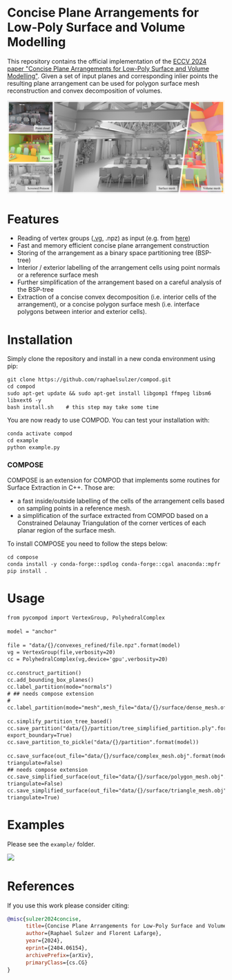 # Concise Plane Arrangements for Low-Poly Surface and Volume Modelling

[//]: # (One GIF of rotating bunny. Start with point cloud, detect polygons, insert polygon one by one in complex, extract decomposition, )
[//]: # (make it explode, put it back together and show concise surface. )


This repository contains the official implementation of the [ECCV 2024 paper "Concise Plane Arrangements for Low-Poly Surface and Volume Modelling"](https://arxiv.org/abs/2404.06154).
Given a set of input planes and corresponding inlier points the resulting plane arrangement can be used for polygon surface mesh reconstruction and convex decomposition of volumes. 

<p float="center">
  <img style="width:800px;" src="./media/teaser.jpg">
</p>

# Features

- Reading of vertex groups ([.vg](https://abspy.readthedocs.io/en/latest/vertexgroup.html), .npz) as input (e.g. from [here](https://github.com/raphaelsulzer/psdr/tree/main))
- Fast and memory efficient concise plane arrangement construction
- Storing of the arrangement as a binary space partitioning tree (BSP-tree)
- Interior / exterior labelling of the arrangement cells using point normals or a reference surface mesh
- Further simplification of the arrangement based on a careful analysis of the BSP-tree 
- Extraction of a concise convex decomposition (i.e. interior cells of the arrangement), or a concise polygon surface mesh (i.e. interface polygons between interior and exterior cells). 

# Installation

Simply clone the repository and install in a new conda environment using pip:

```
git clone https://github.com/raphaelsulzer/compod.git
cd compod
sudo apt-get update && sudo apt-get install libgomp1 ffmpeg libsm6 libxext6 -y
bash install.sh    # this step may take some time
```

You are now ready to use COMPOD. You can test your installation with:

```
conda activate compod
cd example
python example.py
```

### COMPOSE

COMPOSE is an extension for COMPOD that implements some routines for Surface Extraction in C++. Those are:
- a fast inside/outside labelling of the cells of the arrangement cells based on sampling points in a reference mesh. 
- a simplification of the surface extracted from COMPOD based on a Constrained Delaunay Triangulation of the corner vertices of each planar region of the surface mesh.

To install COMPOSE you need to follow the steps below:

```
cd compose
conda install -y conda-forge::spdlog conda-forge::cgal anaconda::mpfr 
pip install . 
```


# Usage

```
from pycompod import VertexGroup, PolyhedralComplex

model = "anchor"

file = "data/{}/convexes_refined/file.npz".format(model)
vg = VertexGroup(file,verbosity=20)
cc = PolyhedralComplex(vg,device='gpu',verbosity=20)

cc.construct_partition()
cc.add_bounding_box_planes()
cc.label_partition(mode="normals")
# ## needs compose extension
# cc.label_partition(mode="mesh",mesh_file="data/{}/surface/dense_mesh.off".format(model))

cc.simplify_partition_tree_based()
cc.save_partition("data/{}/partition/tree_simplified_partition.ply".format(model), export_boundary=True)
cc.save_partition_to_pickle("data/{}/partition".format(model))

cc.save_surface(out_file="data/{}/surface/complex_mesh.obj".format(model), triangulate=False)
## needs compose extension
cc.save_simplified_surface(out_file="data/{}/surface/polygon_mesh.obj".format(model), triangulate=False)
cc.save_simplified_surface(out_file="data/{}/surface/triangle_mesh.obj".format(model), triangulate=True)           
```

# Examples

Please see the `example/` folder.

<p float="center">
  <img style="width:800px;" src="./media/city.gif">
</p>



# References

If you use this work please consider citing:

```bibtex
@misc{sulzer2024concise,
      title={Concise Plane Arrangements for Low-Poly Surface and Volume Modelling}, 
      author={Raphael Sulzer and Florent Lafarge},
      year={2024},
      eprint={2404.06154},
      archivePrefix={arXiv},
      primaryClass={cs.CG}
}
```

